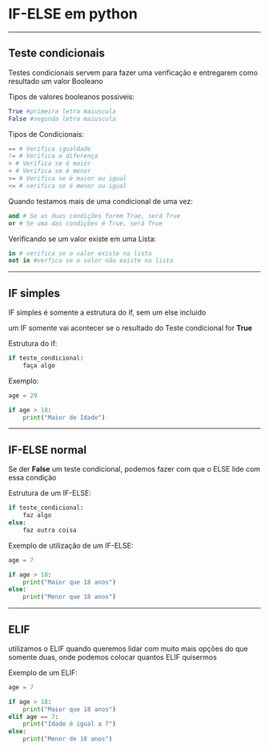 # IF-ELSE em python

---

## Teste condicionais

Testes condicionais servem para fazer uma verificação e entregarem como resultado um valor Booleano

Tipos de valores booleanos possiveis:

```python
True #primeira letra maiuscula
False #segunda letra maiuscula
```

Tipos de Condicionais:

```python
== # Verifica igualdade
!= # Verifica a diferença
> # Verifica se é maior
< # Verifica se é menor
>= # Verifica se é maior ou igual
<= # verifica se é menor ou igual
```

Quando testamos mais de uma condicional de uma vez:

```python
and # Se as duas condições forem True, será True
or # Se uma das condições é True, será True
```

Verificando se um valor existe em uma Lista:

```python
in # verifica se o valor existe na lista
not in #verfica se o valor não existe na lista
```

---

## IF simples

IF simples é somente a estrutura do if, sem um else incluido

um IF somente vai acontecer se o resultado do Teste condicional for **True**

Estrutura do if:

```python
if teste_condicional:
    faça algo
```

Exemplo:

```python
age = 29

if age > 18:
    print("Maior de Idade")
```

---

## IF-ELSE normal

Se der **False** um teste condicional, podemos fazer com que o ELSE lide com essa condição

Estrutura de um IF-ELSE:

```python
if teste_condicional:
    faz algo
else:
    faz outra coisa
```

Exemplo de utilização de um IF-ELSE:

```python
age = 7

if age > 18:
    print("Maior que 18 anos")
else:
    print("Menor que 18 anos")
```

---

## ELIF

utilizamos o ELIF quando queremos lidar com muito mais opções do que somente duas, onde podemos colocar quantos ELIF quisermos

Exemplo de um ELIF:

```python
age = 7

if age > 18:
    print("Maior que 18 anos")
elif age == 7:
    print("Idade é igual a 7")
else: 
    print("Menor de 18 anos")
```

